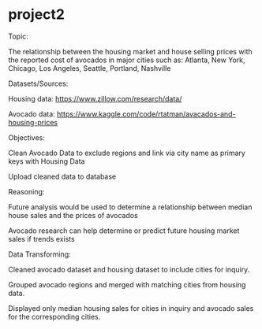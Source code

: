 # project2

Topic: 

The relationship between the housing market and house selling prices with the reported cost of avocados in major cities such as: Atlanta, New York, Chicago, Los Angeles, Seattle, Portland, Nashville

Datasets/Sources:

Housing data:
https://www.zillow.com/research/data/

Avocado data:
https://www.kaggle.com/code/rtatman/avacados-and-housing-prices

Objectives:

Clean Avocado Data to exclude regions and link via city name as primary keys with Housing Data

Upload cleaned data to database

Reasoning: 

Future analysis would be used to determine a relationship between median house sales and the prices of avocados

Avocado research can help determine or predict future housing market sales if trends exists

Data Transforming:

Cleaned avocado dataset and housing dataset to include cities for inquiry.

Grouped avocado regions and merged with matching cities from housing data. 

Displayed only median housing sales for cities in inquiry and avocado sales for the corresponding cities. 
